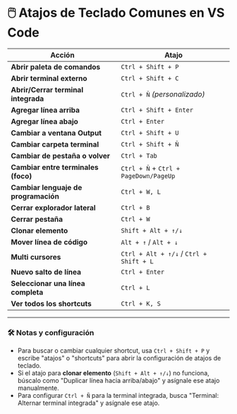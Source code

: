 # 🖱️ Atajos de Teclado Comunes en VS Code

| Acción                                 | Atajo                                    |
|----------------------------------------|------------------------------------------|
| **Abrir paleta de comandos**           | `Ctrl + Shift + P`                       |
| **Abrir terminal externo**             | `Ctrl + Shift + C`                       |
| **Abrir/Cerrar terminal integrada**    | `Ctrl + Ñ` *(personalizado)*             |
| **Agregar línea arriba**               | `Ctrl + Shift + Enter`                   |
| **Agregar línea abajo**                | `Ctrl + Enter`                           |
| **Cambiar a ventana Output**           | `Ctrl + Shift + U`                       |
| **Cambiar carpeta terminal**           | `Ctrl + Shift + Ñ`                       |
| **Cambiar de pestaña o volver**        | `Ctrl + Tab`                             |
| **Cambiar entre terminales (foco)**    | `Ctrl + Ñ` + `Ctrl + PageDown/PageUp`    |
| **Cambiar lenguaje de programación**   | `Ctrl + W, L`                            |
| **Cerrar explorador lateral**          | `Ctrl + B`                               |
| **Cerrar pestaña**                     | `Ctrl + W`                               |
| **Clonar elemento**                    | `Shift + Alt + ↑/↓`                      |
| **Mover línea de código**              | `Alt + ↑` / `Alt + ↓`                    |
| **Multi cursores**                     | `Ctrl + Alt + ↑/↓` / `Ctrl + Shift + L`  |
| **Nuevo salto de línea**               | `Ctrl + Enter`                           |
| **Seleccionar una línea completa**     | `Ctrl + L`                               |
| **Ver todos los shortcuts**            | `Ctrl + K, S`                            |

---

### 🛠️ Notas y configuración

- Para buscar o cambiar cualquier shortcut, usa `Ctrl + Shift + P` y escribe "atajos" o "shortcuts" para abrir la configuración de atajos de teclado.
- Si el atajo para **clonar elemento** (`Shift + Alt + ↑/↓`) no funciona, búscalo como "Duplicar línea hacia arriba/abajo" y asígnale ese atajo manualmente.
- Para configurar `Ctrl + Ñ` para la terminal integrada, busca "Terminal: Alternar terminal integrada" y asígnale ese atajo.


